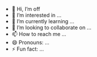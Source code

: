- 👋 Hi, I’m off
- 👀 I’m interested in ...
- 🌱 I’m currently learning ...
- 💞️ I’m looking to collaborate on ...
- 📫 How to reach me ...
- 😄 Pronouns: ...
- ⚡ Fun fact: ...

<!---
imrealoff/imrealoff is a ✨ special ✨ repository because its `README.md` (this file) appears on your GitHub profile.
You can click the Preview link to take a look at your changes.
--->
